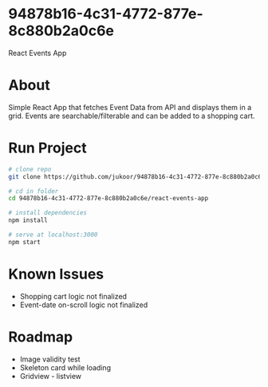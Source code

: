 # 94878b16-4c31-4772-877e-8c880b2a0c6e

React Events App

# About

Simple React App that fetches Event Data from API and displays them in a grid. Events are searchable/filterable and can be added to a shopping cart.

# Run Project

```bash
# clone repo
git clone https://github.com/jukoor/94878b16-4c31-4772-877e-8c880b2a0c6e.git

# cd in folder
cd 94878b16-4c31-4772-877e-8c880b2a0c6e/react-events-app

# install dependencies
npm install

# serve at localhost:3000
npm start
```

# Known Issues

- Shopping cart logic not finalized
- Event-date on-scroll logic not finalized

# Roadmap

- Image validity test
- Skeleton card while loading
- Gridview - listview
